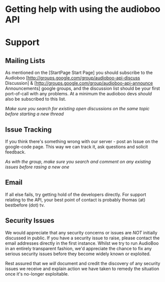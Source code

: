 # Getting help with using the audioboo API

# Support #

## Mailing Lists ##
As mentioned on the [StartPage Start Page] you should subscribe to the Audioboo [http://groups.google.com/group/audioboo-api-discuss Discussion] & [http://groups.google.com/group/audioboo-api-announce Announcements] google groups, and the discussion list should be your first port-of-call with any problems. At a minimum the audioboo devs _should_ also be subscribed to this list.

*Make sure you search for existing open discussions on the same topic before starting a new thread*

## Issue Tracking ##
If you think there's something wrong with our server - post an Issue on the google-code page. This way we can track it, ask questions and solicit feedback.

*As with the group, make sure you search and comment on any existing issues before rasing a new one*

## Email ##
If all else fails, try getting hold of the developers directly. For support relating to the API, your best point of contact is probably thomas (at) bestbefore (dot) tv.

## Security Issues ##
We would appreciate that any security concerns or issues are *NOT* initially discussed in public. If you have a security issue to raise, please contact the email addresses directly in the first instance.
Whilst we try to run AudioBoo in an entirely transparent fashion, we'd appreciate the chance to fix any serious security issues before they become widely known or exploited.

Rest assured that we _will_ document and credit the discovery of any security issues we receive and explain action we have taken to remedy the situation once it's no-longer exploitable.